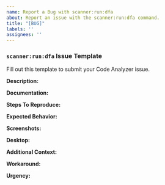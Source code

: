 ```yaml
---
name: Report a Bug with scanner:run:dfa
about: Report an issue with the scanner:run:dfa command.
title: "[BUG]"
labels: ''
assignees: ''
---
```

<!--
### Try These Steps to Resolve Issues with `scanner:run:dfa`

Oftentimes, you can resolve `scanner:run:dfa` issues on your own. Follow these steps.

1. Read the error message.
2. Read [Salesforce Graph Engine](https://forcedotcom.github.io/sfdx-scanner/en/v3.x/salesforce-graph-engine/introduction/) documentation.
3. Read our guide for [troubleshooting Graph Engine errors](https://forcedotcom.github.io/sfdx-scanner/en/v3.x/troubleshooting/#issues-using-salesforce-graph-engine).
4. Read our guidelines to resolve [LimitReached errors](https://forcedotcom.github.io/sfdx-scanner/en/v3.x/salesforce-graph-engine/working-with-sfge/#understand-limitreached-errors) and [path evaluation timeouts](https://forcedotcom.github.io/sfdx-scanner/en/v3.x/troubleshooting/#issues-using-salesforce-graph-engine).
5. Read our [Guide to Writing Graph Engine-Friendly Code](https://forcedotcom.github.io/sfdx-scanner/en/v3.x/salesforce-graph-engine/graph-engine-recommendations/).
6. Double-check the command that you entered. Ensure that items like file names, method names, and category names are correctly spelled and cased.
7. Verify that your code is syntactically valid.
8. Verify that the error is reproducible on another machine.
9. Check open and closed [issues](https://github.com/forcedotcom/sfdx-scanner/issues) to see if your issue is already logged.
10. If there's no existing issue that covers your situation, log a new issue.

### Prepare for an AppExchange Security Review

If you're listing a managed package on AppExchange, prepare for the security review by following the instructions in the [Scan Your Solution with Salesforce Code Analyzer](https://developer.salesforce.com/docs/atlas.en-us.packagingGuide.meta/packagingGuide/security_review_code_analyzer_scan.htm) section of the ISVforce Guide.

**Note: In your scan report, if you see an InternalExecutionError or a LimitReached error, you can still submit for AppExchange security review. These errors aren't blockers.**

### Log a `scanner:run:dfa` Issue
If you're still having trouble after following the troubleshooting steps and checking that there's no existing issue that covers your situation, log a new `scanner:run:dfa` issue.

1. Fill out the `scanner:run:dfa` Issue Template.
2. Attach your code with your issue.
3. If you can't publicly share the code that causes the issue, reproduce it in code that you can publicly share. Attach this substitute code to your issue.
4. Give your issue a clear and specific title. Example: InternalExecutionError when scanning XYZ code.
-->
### `scanner:run:dfa` Issue Template

Fill out this template to submit your Code Analyzer issue.

**Description:**
<!--Provide a clear and concise description of what the bug is.-->

**Documentation:**
<!--Attach a clean log, which can be found in `~/.sfdx-scanner/sfge.log`. List the affected file. If the error message mentions a specific graph vertex, check its DefiningType and BeginLine properties and include the code at that line.-->

**Steps To Reproduce:**
<!--List out the steps that you used to reproduce the bug behavior. Be as specific and clear as possible.-->

**Expected Behavior:**
<!--Provide a clear and concise description of what you expected to happen.-->

**Screenshots:**
<!--If applicable, add screenshots to help explain your problem.-->

**Desktop:**
<!--
Provide these details:
- Operating System. Example: Ventura 13.5
- Code Analyzer version. Example: v3.16.0
- Salesforce CLI version. Example: @salesforce/cli/2.0.2
-->

**Additional Context:**
<!--Add any other context about the problem.-->

**Workaround:**
<!--What ways have you found to sidestep the problem? If you haven't found a workaround, what have you tried so far?-->

**Urgency:**
<!--What is the severity of the problem?-->
